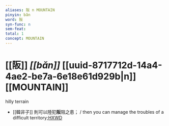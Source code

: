 ```yaml
---
aliases: 阪 n MOUNTAIN
pinyin: bǎn
word: 阪
syn-func: n
sem-feat: 
total: 1
concept: MOUNTAIN 
---
```

# [[阪]] *[[bǎn]]*  [[uuid-8717712d-14a4-4ae2-be7a-6e18e61d929b|n]] [[MOUNTAIN]]
hilly terrain
 - [[韓非子]] 則可以陸犯**阪**阻之患； / then you can manage the troubles of a difficult territory;[HXWD](https://hxwd.org/textview.html?location=KR3c0005_tls_014-61a.3)